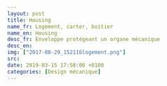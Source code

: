 ```yaml
---
layout: post
title: Housing
name_fr: Logement, carter, boitier
name_en: Housing
desc_fr: Enveloppe protégeant un organe mécanique
desc_en: 
img: ["2017-08-29_152116logement.png"]
src: 
date: 2019-03-15 17:58:00 +0100
categories: [Design mécanique]
---
```

